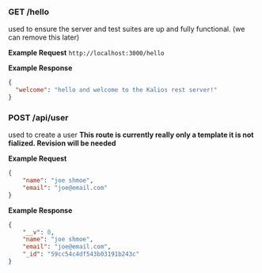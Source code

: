 ### GET /hello
used to ensure the server and test suites are up and fully functional. (we can remove this later)

**Example Request**
`http://localhost:3000/hello`

**Example Response**
```json
{
  "welcome": "hello and welcome to the Kalios rest server!"
}
```

### POST /api/user
used to create a user **This route is currently really only a template it is not fialized. Revision will be needed**

**Example Request**
```json
{
	"name": "joe shmoe",
	"email": "joe@email.com"
}
```

**Example Response**
```json
{
    "__v": 0,
    "name": "joe shmoe",
    "email": "joe@email.com",
    "_id": "59cc54c4df543b03191b243c"
}
```
